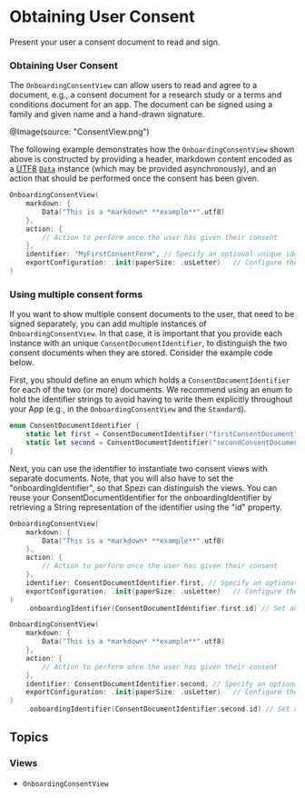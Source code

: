# Obtaining User Consent

<!--
                  
This source file is part of the Stanford Spezi open-source project

SPDX-FileCopyrightText: 2022 Stanford University and the project authors (see CONTRIBUTORS.md)

SPDX-License-Identifier: MIT
             
-->

Present your user a consent document to read and sign.

### Obtaining User Consent

The ``OnboardingConsentView`` can allow users to read and agree to a document, e.g., a consent document for a research study or a terms and conditions document for an app. The document can be signed using a family and given name and a hand-drawn signature. 

@Image(source: "ConsentView.png")

The following example demonstrates how the ``OnboardingConsentView`` shown above is constructed by providing a header, markdown content encoded as a [UTF8](https://www.swift.org/blog/utf8-string/) [`Data`](https://developer.apple.com/documentation/foundation/data) instance (which may be provided asynchronously), and an action that should be performed once the consent has been given.

```swift
OnboardingConsentView(
    markdown: {
        Data("This is a *markdown* **example**".utf8)
    },
    action: {
        // Action to perform once the user has given their consent
    },
    identifier: "MyFirstConsentForm", // Specify an optional unique identifier for the consent form, helpful for distinguishing consent forms when storing.
    exportConfiguration: .init(paperSize: .usLetter)   // Configure the properties of the exported consent form
)
```

### Using multiple consent forms

If you want to show multiple consent documents to the user, that need to be signed separately, you can add multiple instances of ``OnboardingConsentView``.
In that case, it is important that you provide each instance with an unique ``ConsentDocumentIdentifier``, to distinguish the two consent documents when they are stored. Consider the example code below.

First, you should define an enum which holds a ``ConsentDocumentIdentifier`` for each of the two (or more) documents. We recommend using an enum to hold the
identifier strings to avoid having to write them explicitly throughout your App (e.g., in the ``OnboardingConsentView`` and the ``Standard``).

```swift
enum ConsentDocumentIdentifier {
    static let first = ConsentDocumentIdentifier("firstConsentDocument")
    static let second = ConsentDocumentIdentifier("secondConsentDocument")
}
```

Next, you can use the identifier to instantiate two consent views with separate documents.
Note, that you will also have to set the "onboardingIdentifier", so that Spezi can distinguish the views. You can reuse your ConsentDocumentIdentifier for the onboardingIdentifier by retrieving a String representation of the identifier using the "id" property.

```swift
OnboardingConsentView(
    markdown: {
        Data("This is a *markdown* **example**".utf8)
    },
    action: {
        // Action to perform once the user has given their consent
    },
    identifier: ConsentDocumentIdentifier.first, // Specify an optional unique identifier for the consent form, helpful for distinguishing consent forms when storing.
    exportConfiguration: .init(paperSize: .usLetter)   // Configure the properties of the exported consent form
)
    .onboardingIdentifier(ConsentDocumentIdentifier.first.id) // Set an identifier (String) for the view, to distinguish it from other views of the same type.

OnboardingConsentView(
    markdown: {
        Data("This is a *markdown* **example**".utf8)
    },
    action: {
        // Action to perform once the user has given their consent
    },
    identifier: ConsentDocumentIdentifier.second, // Specify an optional unique identifier for the consent form, helpful for distinguishing consent forms when storing.
    exportConfiguration: .init(paperSize: .usLetter)   // Configure the properties of the exported consent form
)
    .onboardingIdentifier(ConsentDocumentIdentifier.second.id) // Set an identifier for the view, to distinguish it from other views of the same type.
```

## Topics

### Views

- ``OnboardingConsentView``
